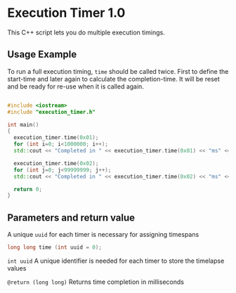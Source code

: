 # Execution Timer 1.0
This C++ script lets you do multiple execution timings.

## Usage Example
To run a full execution timing, `time` should be called twice. First to define the start-time and later again to calculate the completion-time. It will be reset and be ready for re-use when it is called again.

```cpp

#include <iostream>
#include "execution_timer.h"

int main()
{
  execution_timer.time(0x01);
  for (int i=0; i<1000000; i++);
  std::cout << "Completed in " << execution_timer.time(0x01) << "ms" << std::endl;

  execution_timer.time(0x02);
  for (int j=0; j<99999999; j++);
  std::cout << "Completed in " << execution_timer.time(0x02) << "ms" << std::endl;

  return 0;
}

```

## Parameters and return value
A unique `uuid` for each timer is necessary for assigning timespans
```cpp
long long time (int uuid = 0);
```

`int uuid` A unique identifier is needed for each timer to store the timelapse values

`@return (long long)` Returns time completion in milliseconds
